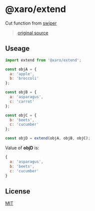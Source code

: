 # @xaro/extend

Cut function from [swiper](https://github.com/nolimits4web/swiper)
> [original source](https://github.com/nolimits4web/swiper/blob/master/src/utils/utils.js#L75)

## Useage
```js
import extend from '@xaro/extend';

const objA = {
  a: 'apple',
  b: 'broccoli'
};

const objB = {
  a: 'asparagus',
  c: 'carrot'
};

const objC = {
  b: 'beets',
  c: 'cucumber'
};

const objD = extend(objA, objB, objC);
```
Value of **objD** is:
```js
{
  a: 'asparagus',
  b: 'beets',
  c: 'cucumber'
}
```

## License
[MIT](LICENSE)